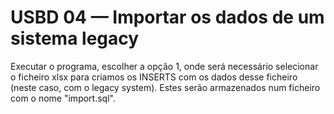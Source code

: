 # USBD 04 — Importar os dados de um sistema legacy

Executar o programa, escolher a opção 1, onde será necessário selecionar o ficheiro xlsx para criamos os INSERTS com os dados desse ficheiro (neste caso, com o legacy system). Estes serão armazenados num ficheiro com o nome "import.sql".
